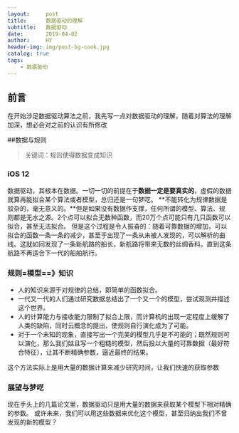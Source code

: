 ```yaml
---
layout:     post
title:      数据驱动的理解
subtitle:   数据驱动
date:       2019-04-02
author:     HY
header-img: img/post-bg-cook.jpg
catalog: true
tags:
    - 数据驱动
---
```


## 前言

在开始涉足数据驱动算法之前，我先写一点对数据驱动的理解，随着对算法的理解加深，想必会对之前的认识有所修改


##数据与规则

>关键词：规则使得数据变成知识

### iOS 12 

数据驱动，其根本在数据。一切一切的前提在于**数据一定是要真实的**，虚假的数据就算再能拟合某个算法或者模型，总归还是一句梦呓。
**不能转化为规律数据是驳杂的，毫无意义的。**但是如果没有数据作支撑，任何所谓的模型、算法、规则都是无水之源。2个点可以拟合无数种函数，而20万个点可能只有几只函数可以拟合，甚至无法拟合。
但是这个过程是令人振奋的：随着可靠数据的增加，可以拟合的函数一条一条的减少，甚至于出现了一条从未被人发现的，可以解析的曲线。这就如同发现了一条新航路的船长，新航路将带来无数的丝绸香料。直到这条航路不再适合下一代的船舶航行。


### 规则=模型==》知识 

- 人的知识来源于对规律的总结，即简单的函数拟合。
- 一代又一代的人们通过研究数据总结出了一个又一个的模型，尝试观测并描述这个世界。
- 人的计算能力与接收能力限制了拟合上限，而计算机的出现一定程度上缓解了人类的缺陷，同时云概念的提出，使规则自行演化成为了可能。
- 对于一个未知的现象，直接写出一个完美的模型几乎是不可能的；既然规则可以演化，那么我们姑且写一个粗糙的模型，然后投以大量的可靠数据（最好符合特征），让其不断精确参数，逼近最终的结果。

这个方法实际上是用大量的数据计算来减少研究时间，让我们快速的获取参数
### 展望与梦呓
现在手头上的几篇论文里，数据驱动只是用大量的数据来获取某个模型下相对精确的参数。
或许未来，我们可以用这些数据来优化这个模型，甚至归纳出我们不曾发现的新的模型？

